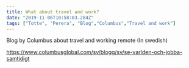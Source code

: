 ```yaml
---
title: What about travel and work?
date: "2019-11-06T10:58:03.284Z"
tags: ["Totte", "Perera", "Blog","Columbus","Travel and work"]
---
```


Blog by Columbus about travel and working remote (In swedish)

https://www.columbusglobal.com/sv/blogg/sv/se-varlden-och-jobba-samtidigt
